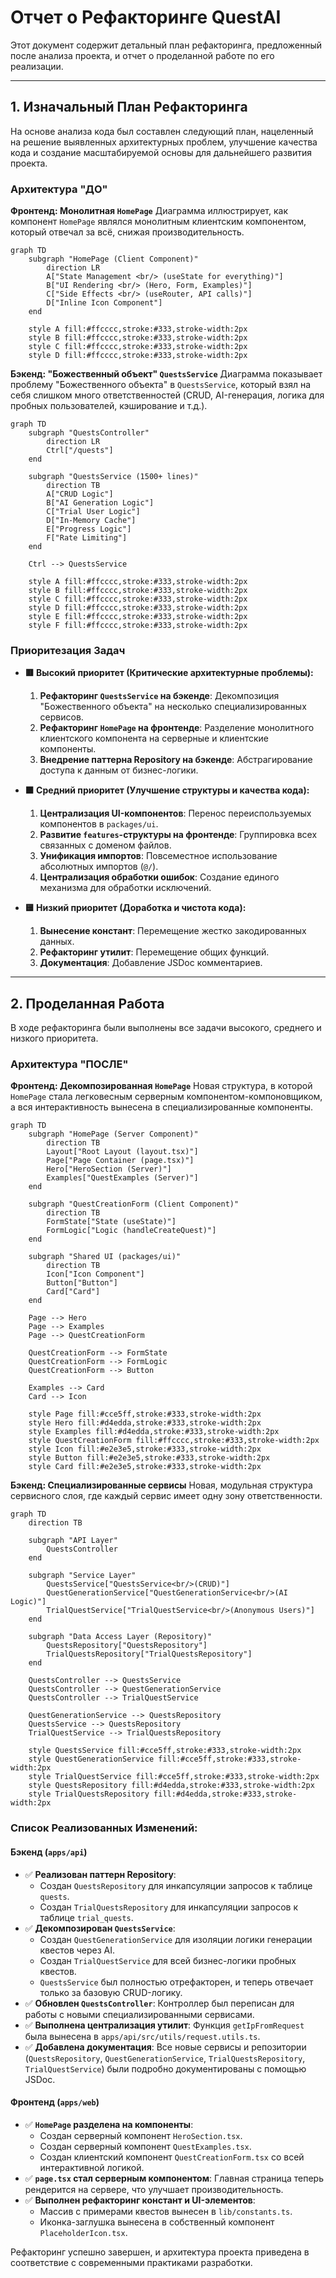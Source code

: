 # Отчет о Рефакторинге QuestAI

Этот документ содержит детальный план рефакторинга, предложенный после анализа проекта, и отчет о проделанной работе по его реализации.

---

## 1. Изначальный План Рефакторинга

На основе анализа кода был составлен следующий план, нацеленный на решение выявленных архитектурных проблем, улучшение качества кода и создание масштабируемой основы для дальнейшего развития проекта.

### Архитектура "ДО"

**Фронтенд: Монолитная `HomePage`**
Диаграмма иллюстрирует, как компонент `HomePage` являлся монолитным клиентским компонентом, который отвечал за всё, снижая производительность.
```mermaid
graph TD
    subgraph "HomePage (Client Component)"
        direction LR
        A["State Management <br/> (useState for everything)"]
        B["UI Rendering <br/> (Hero, Form, Examples)"]
        C["Side Effects <br/> (useRouter, API calls)"]
        D["Inline Icon Component"]
    end

    style A fill:#ffcccc,stroke:#333,stroke-width:2px
    style B fill:#ffcccc,stroke:#333,stroke-width:2px
    style C fill:#ffcccc,stroke:#333,stroke-width:2px
    style D fill:#ffcccc,stroke:#333,stroke-width:2px
```

**Бэкенд: "Божественный объект" `QuestsService`**
Диаграмма показывает проблему "Божественного объекта" в `QuestsService`, который взял на себя слишком много ответственностей (CRUD, AI-генерация, логика для пробных пользователей, кэширование и т.д.).
```mermaid
graph TD
    subgraph "QuestsController"
        direction LR
        Ctrl["/quests"]
    end

    subgraph "QuestsService (1500+ lines)"
        direction TB
        A["CRUD Logic"]
        B["AI Generation Logic"]
        C["Trial User Logic"]
        D["In-Memory Cache"]
        E["Progress Logic"]
        F["Rate Limiting"]
    end
    
    Ctrl --> QuestsService

    style A fill:#ffcccc,stroke:#333,stroke-width:2px
    style B fill:#ffcccc,stroke:#333,stroke-width:2px
    style C fill:#ffcccc,stroke:#333,stroke-width:2px
    style D fill:#ffcccc,stroke:#333,stroke-width:2px
    style E fill:#ffcccc,stroke:#333,stroke-width:2px
    style F fill:#ffcccc,stroke:#333,stroke-width:2px
```

### Приоритезация Задач

-   **🟥 Высокий приоритет (Критические архитектурные проблемы):**
    1.  **Рефакторинг `QuestsService` на бэкенде**: Декомпозиция "Божественного объекта" на несколько специализированных сервисов.
    2.  **Рефакторинг `HomePage` на фронтенде**: Разделение монолитного клиентского компонента на серверные и клиентские компоненты.
    3.  **Внедрение паттерна Repository на бэкенде**: Абстрагирование доступа к данным от бизнес-логики.

-   **🟧 Средний приоритет (Улучшение структуры и качества кода):**
    1.  **Централизация UI-компонентов**: Перенос переиспользуемых компонентов в `packages/ui`.
    2.  **Развитие `features`-структуры на фронтенде**: Группировка всех связанных с доменом файлов.
    3.  **Унификация импортов**: Повсеместное использование абсолютных импортов (`@/`).
    4.  **Централизация обработки ошибок**: Создание единого механизма для обработки исключений.

-   **🟨 Низкий приоритет (Доработка и чистота кода):**
    1.  **Вынесение констант**: Перемещение жестко закодированных данных.
    2.  **Рефакторинг утилит**: Перемещение общих функций.
    3.  **Документация**: Добавление JSDoc комментариев.

---

## 2. Проделанная Работа

В ходе рефакторинга были выполнены все задачи высокого, среднего и низкого приоритета.

### Архитектура "ПОСЛЕ"

**Фронтенд: Декомпозированная `HomePage`**
Новая структура, в которой `HomePage` стала легковесным серверным компонентом-компоновщиком, а вся интерактивность вынесена в специализированные компоненты.
```mermaid
graph TD
    subgraph "HomePage (Server Component)"
        direction TB
        Layout["Root Layout (layout.tsx)"]
        Page["Page Container (page.tsx)"]
        Hero["HeroSection (Server)"]
        Examples["QuestExamples (Server)"]
    end
    
    subgraph "QuestCreationForm (Client Component)"
        direction TB
        FormState["State (useState)"]
        FormLogic["Logic (handleCreateQuest)"]
    end
    
    subgraph "Shared UI (packages/ui)"
        direction TB
        Icon["Icon Component"]
        Button["Button"]
        Card["Card"]
    end
    
    Page --> Hero
    Page --> Examples
    Page --> QuestCreationForm
    
    QuestCreationForm --> FormState
    QuestCreationForm --> FormLogic
    QuestCreationForm --> Button

    Examples --> Card
    Card --> Icon

    style Page fill:#cce5ff,stroke:#333,stroke-width:2px
    style Hero fill:#d4edda,stroke:#333,stroke-width:2px
    style Examples fill:#d4edda,stroke:#333,stroke-width:2px
    style QuestCreationForm fill:#ffcccc,stroke:#333,stroke-width:2px
    style Icon fill:#e2e3e5,stroke:#333,stroke-width:2px
    style Button fill:#e2e3e5,stroke:#333,stroke-width:2px
    style Card fill:#e2e3e5,stroke:#333,stroke-width:2px
```

**Бэкенд: Специализированные сервисы**
Новая, модульная структура сервисного слоя, где каждый сервис имеет одну зону ответственности.
```mermaid
graph TD
    direction TB
    
    subgraph "API Layer"
        QuestsController
    end

    subgraph "Service Layer"
        QuestsService["QuestsService<br/>(CRUD)"]
        QuestGenerationService["QuestGenerationService<br/>(AI Logic)"]
        TrialQuestService["TrialQuestService<br/>(Anonymous Users)"]
    end
    
    subgraph "Data Access Layer (Repository)"
        QuestsRepository["QuestsRepository"]
        TrialQuestsRepository["TrialQuestsRepository"]
    end

    QuestsController --> QuestsService
    QuestsController --> QuestGenerationService
    QuestsController --> TrialQuestService
    
    QuestGenerationService --> QuestsRepository
    QuestsService --> QuestsRepository
    TrialQuestService --> TrialQuestsRepository
    
    style QuestsService fill:#cce5ff,stroke:#333,stroke-width:2px
    style QuestGenerationService fill:#cce5ff,stroke:#333,stroke-width:2px
    style TrialQuestService fill:#cce5ff,stroke:#333,stroke-width:2px
    style QuestsRepository fill:#d4edda,stroke:#333,stroke-width:2px
    style TrialQuestsRepository fill:#d4edda,stroke:#333,stroke-width:2px
```

### Список Реализованных Изменений:

#### Бэкенд (`apps/api`)
-   ✅ **Реализован паттерн Repository**:
    -   Создан `QuestsRepository` для инкапсуляции запросов к таблице `quests`.
    -   Создан `TrialQuestsRepository` для инкапсуляции запросов к таблице `trial_quests`.
-   ✅ **Декомпозирован `QuestsService`**:
    -   Создан `QuestGenerationService` для изоляции логики генерации квестов через AI.
    -   Создан `TrialQuestService` для всей бизнес-логики пробных квестов.
    -   `QuestsService` был полностью отрефакторен, и теперь отвечает только за базовую CRUD-логику.
-   ✅ **Обновлен `QuestsController`**: Контроллер был переписан для работы с новыми специализированными сервисами.
-   ✅ **Выполнена централизация утилит**: Функция `getIpFromRequest` была вынесена в `apps/api/src/utils/request.utils.ts`.
-   ✅ **Добавлена документация**: Все новые сервисы и репозитории (`QuestsRepository`, `QuestGenerationService`, `TrialQuestsRepository`, `TrialQuestService`) были подробно документированы с помощью JSDoc.

#### Фронтенд (`apps/web`)
-   ✅ **`HomePage` разделена на компоненты**:
    -   Создан серверный компонент `HeroSection.tsx`.
    -   Создан серверный компонент `QuestExamples.tsx`.
    -   Создан клиентский компонент `QuestCreationForm.tsx` со всей интерактивной логикой.
-   ✅ **`page.tsx` стал серверным компонентом**: Главная страница теперь рендерится на сервере, что улучшает производительность.
-   ✅ **Выполнен рефакторинг констант и UI-элементов**:
    -   Массив с примерами квестов вынесен в `lib/constants.ts`.
    -   Иконка-заглушка вынесена в собственный компонент `PlaceholderIcon.tsx`.

Рефакторинг успешно завершен, и архитектура проекта приведена в соответствие с современными практиками разработки. 